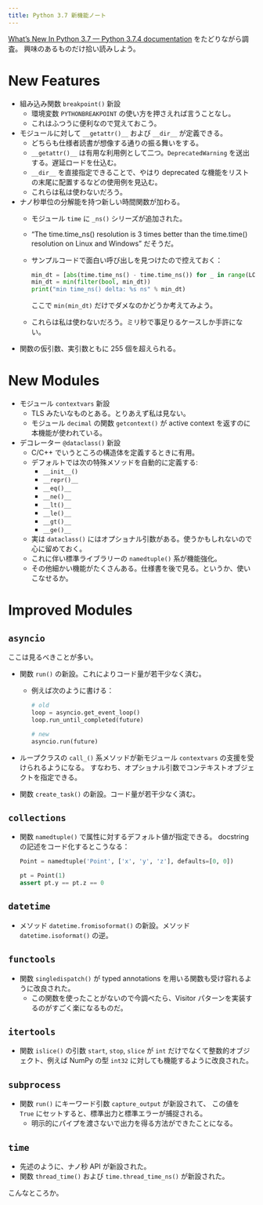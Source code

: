 ```yaml
---
title: Python 3.7 新機能ノート
---
```


[What’s New In Python 3.7 — Python 3.7.4 documentation](https://docs.python.org/3/whatsnew/3.7.html) をたどりながら調査。
興味のあるものだけ拾い読みしよう。

# New Features

* 組み込み関数 `breakpoint()` 新設
  * 環境変数 `PYTHONBREAKPOINT` の使い方を押さえれば言うことなし。
  * これはふつうに便利なので覚えておこう。
* モジュールに対して `__getattr()__` および `__dir__` が定義できる。
  * どちらも仕様者読書が想像する通りの振る舞いをする。
  * `__getattr()__` は有用な利用例として二つ。`DeprecatedWarning` を送出する。遅延ロードを仕込む。
  * `__dir__` を直接指定できることで、やはり deprecated な機能をリストの末尾に配置するなどの使用例を見込む。
  * これらは私は使わないだろう。
* ナノ秒単位の分解能を持つ新しい時間関数が加わる。
  * モジュール `time` に `_ns()` シリーズが追加された。
  * <q>The time.time_ns() resolution is 3 times better than the time.time() resolution on Linux and Windows</q> だそうだ。
  * サンプルコードで面白い呼び出しを見つけたので控えておく：

    ```python
    min_dt = [abs(time.time_ns() - time.time_ns()) for _ in range(LOOPS)]
    min_dt = min(filter(bool, min_dt))
    print("min time_ns() delta: %s ns" % min_dt)
    ```

    ここで `min(min_dt)` だけでダメなのかどうか考えてみよう。

  * これらは私は使わないだろう。ミリ秒で事足りるケースしか手許にない。
* 関数の仮引数、実引数ともに 255 個を超えられる。

# New Modules

* モジュール `contextvars` 新設
  * TLS みたいなものとある。とりあえず私は見ない。
  * モジュール `decimal` の関数 `getcontext()` が active context を返すのに本機能が使われている。
* デコレーター `@dataclass()` 新設
  * C/C++ でいうところの構造体を定義するときに有用。
  * デフォルトでは次の特殊メソッドを自動的に定義する:
    * `__init__()`
    * `__repr()__`
    * `__eq()__`
    * `__ne()__`
    * `__lt()__`
    * `__le()__`
    * `__gt()__`
    * `__ge()__`
  * 実は `dataclass()` にはオプショナル引数がある。使うかもしれないので心に留めておく。
  * これに伴い標準ライブラリーの `namedtuple()` 系が機能強化。
  * その他細かい機能がたくさんある。仕様書を後で見る。というか、使いこなせるか。

# Improved Modules

## `asyncio`

ここは見るべきことが多い。

* 関数 `run()` の新設。これによりコード量が若干少なく済む。
  * 例えば次のように書ける：

    ```python
    # old
    loop = asyncio.get_event_loop()
    loop.run_until_completed(future)

    # new
    asyncio.run(future)
    ```

* ループクラスの `call_()` 系メソッドが新モジュール `contextvars` の支援を受けられるようになる。
  すなわち、オプショナル引数でコンテキストオブジェクトを指定できる。
* 関数 `create_task()` の新設。コード量が若干少なく済む。

## `collections`

* 関数 `namedtuple()` で属性に対するデフォルト値が指定できる。
  docstring の記述をコード化するとこうなる：

  ```python
  Point = namedtuple('Point', ['x', 'y', 'z'], defaults=[0, 0])

  pt = Point(1)
  assert pt.y == pt.z == 0
  ```

## `datetime`

* メソッド `datetime.fromisoformat()` の新設。メソッド `datetime.isoformat()` の逆。

## `functools`

* 関数 `singledispatch()` が typed annotations を用いる関数も受け容れるように改良された。
  * この関数を使ったことがないので今調べたら、Visitor パターンを実装するのがすごく楽になるものだ。

## `itertools`

* 関数 `islice()` の引数 `start`, `stop`, `slice` が `int` だけでなくて整数的オブジェクト、例えば NumPy の型 `int32` に対しても機能するように改良された。

## `subprocess`

* 関数 `run()` にキーワード引数 `capture_output` が新設されて、
  この値を `True` にセットすると、標準出力と標準エラーが捕捉される。
  * 明示的にパイプを渡さないで出力を得る方法ができたことになる。

## `time`

* 先述のように、ナノ秒 API が新設された。
* 関数 `thread_time()` および `time.thread_time_ns()` が新設された。

こんなところか。

